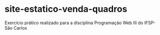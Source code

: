 # site-estatico-venda-quadros
Exercício prático realizado para a disciplina Programação Web III do IFSP-São Carlos
